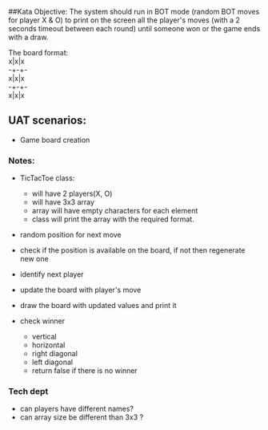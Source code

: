 ##Kata Objective:
The system should run in BOT mode (random BOT moves for player X & O) to print on the screen all the
player's moves (with a 2 seconds timeout between each round) until someone won or the game ends with
a draw.

The board format: \
x|x|x \
-+-+-  \
x|x|x \
-+-+-  \
x|x|x

## UAT scenarios:
- Game board creation

### Notes:
- TicTacToe class:
    - will have 2 players(X, O)
    - will have 3x3 array
    - array will have empty characters for each element
    - class will print the array with the required format.

- random position for next move
- check if the position is available on the board, if not then regenerate new one
- identify next player
- update the board with player's move
- draw the board with updated values and print it
- check winner 
  - vertical
  - horizontal 
  - right diagonal
  - left diagonal
  - return false if there is no winner

    
### Tech dept
- can players have different names? 
- can array size be different than 3x3 ?
